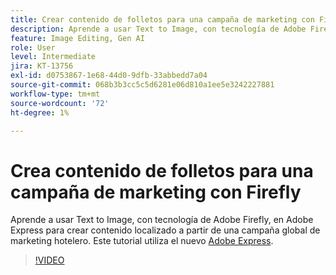 ```yaml
---
title: Crear contenido de folletos para una campaña de marketing con Firefly
description: Aprende a usar Text to Image, con tecnología de Adobe Firefly, en contenido localizado de Adobe Express de una campaña global de marketing hotelero
feature: Image Editing, Gen AI
role: User
level: Intermediate
jira: KT-13756
exl-id: d0753867-1e68-44d0-9dfb-33abbedd7a04
source-git-commit: 068b3b3cc5c5d6281e06d810a1ee5e3242227881
workflow-type: tm+mt
source-wordcount: '72'
ht-degree: 1%

---
```


# Crea contenido de folletos para una campaña de marketing con Firefly

Aprende a usar Text to Image, con tecnología de Adobe Firefly, en Adobe Express para crear contenido localizado a partir de una campaña global de marketing hotelero. Este tutorial utiliza el nuevo [Adobe Express](https://www.adobe.com/express/).

>[!VIDEO](https://video.tv.adobe.com/v/3422426?quality=12&learn=on&hidetitle=true)

